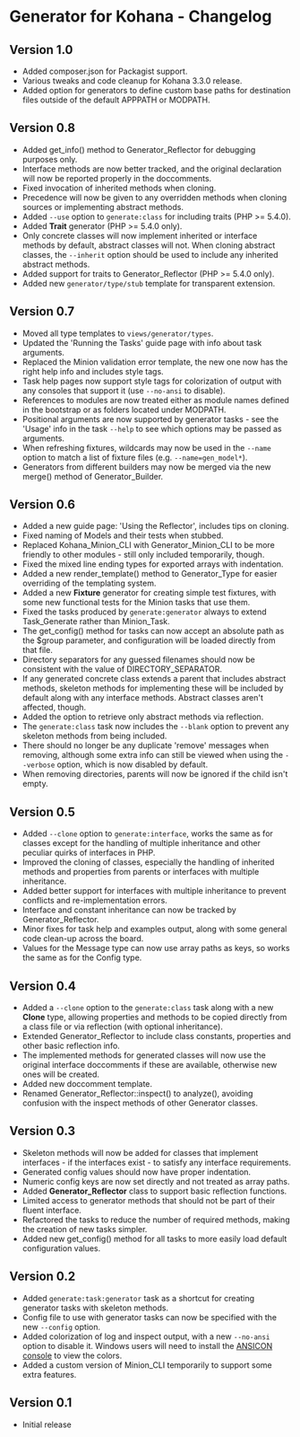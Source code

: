 Generator for Kohana - Changelog
================================

Version 1.0
-----------

- Added composer.json for Packagist support.
- Various tweaks and code cleanup for Kohana 3.3.0 release.
- Added option for generators to define custom base paths for destination files
  outside of the default APPPATH or MODPATH.

Version 0.8
-----------

- Added get_info() method to Generator_Reflector for debugging purposes only.
- Interface methods are now better tracked, and the original declaration will
  now be reported properly in the doccomments.
- Fixed invocation of inherited methods when cloning.
- Precedence will now be given to any overridden methods when cloning sources
  or implementing abstract methods.
- Added `--use` option to `generate:class` for including traits (PHP >= 5.4.0).
- Added **Trait** generator (PHP >= 5.4.0 only).
- Only concrete classes will now implement inherited or interface methods by
  default, abstract classes will not. When cloning abstract classes, the
  `--inherit` option should be used to include any inherited abstract methods.
- Added support for traits to Generator_Reflector (PHP >= 5.4.0 only).
- Added new `generator/type/stub` template for transparent extension.

Version 0.7
-----------

- Moved all type templates to `views/generator/types`.
- Updated the 'Running the Tasks' guide page with info about task arguments.
- Replaced the Minion validation error template, the new one now has the right
  help info and includes style tags.
- Task help pages now support style tags for colorization of output with any
  consoles that support it (use `--no-ansi` to disable).
- References to modules are now treated either as module names defined in the
  bootstrap or as folders located under MODPATH.
- Positional arguments are now supported by generator tasks - see the 'Usage'
  info in the task `--help` to see which options may be passed as arguments.
- When refreshing fixtures, wildcards may now be used in the `--name` option to
  match a list of fixture files (e.g. `--name=gen_model*`).
- Generators from different builders may now be merged via the new merge()
  method of Generator_Builder.

Version 0.6
-----------

- Added a new guide page: 'Using the Reflector', includes tips on cloning.
- Fixed naming of Models and their tests when stubbed.
- Replaced Kohana_Minion_CLI with Generator_Minion_CLI to be more friendly to
  other modules - still only included temporarily, though.
- Fixed the mixed line ending types for exported arrays with indentation.
- Added a new render_template() method to Generator_Type for easier overriding
  of the templating system.
- Added a new **Fixture** generator for creating simple test fixtures, with some new
  functional tests for the Minion tasks that use them.
- Fixed the tasks produced by `generate:generator` always to extend Task_Generate
  rather than Minion_Task.
- The get_config() method for tasks can now accept an absolute path as the $group
  parameter, and configuration will be loaded directly from that file.
- Directory separators for any guessed filenames should now be consistent with
  the value of DIRECTORY_SEPARATOR.
- If any generated concrete class extends a parent that includes abstract methods,
  skeleton methods for implementing these will be included by default along with
  any interface methods. Abstract classes aren't affected, though.
- Added the option to retrieve only abstract methods via reflection.	
- The `generate:class` task now includes the `--blank` option to prevent any skeleton
  methods from being included.
- There should no longer be any duplicate 'remove' messages when removing,
  although some extra info can still be viewed when using the `--verbose` option,
  which is now disabled by default.
- When removing directories, parents will now be ignored if the child isn't empty.

Version 0.5
-----------

- Added `--clone` option to `generate:interface`, works the same as for classes
  except for the handling of multiple inheritance and other peculiar quirks
  of interfaces in PHP.
- Improved the cloning of classes, especially the handling of inherited methods
  and properties from parents or interfaces with multiple inheritance.
- Added better support for interfaces with multiple inheritance to prevent
  conflicts and re-implementation errors.
- Interface and constant inheritance can now be tracked by Generator_Reflector.
- Minor fixes for task help and examples output, along with some general
  code clean-up across the board.
- Values for the Message type can now use array paths as keys, so works the
  same as for the Config type.

Version 0.4
-----------

- Added a `--clone` option to the `generate:class` task along with a new **Clone**
  type, allowing properties and methods to be copied directly from a class file
  or via reflection (with optional inheritance).
- Extended Generator_Reflector to include class constants, properties and other
  basic reflection info.
- The implemented methods for generated classes will now use the original interface
  doccomments if these are available, otherwise new ones will be created.
- Added new doccomment template.
- Renamed Generator_Reflector::inspect() to analyze(), avoiding confusion with
  the inspect methods of other Generator classes.

Version 0.3
-----------

- Skeleton methods will now be added for classes that implement interfaces - if
  the interfaces exist - to satisfy any interface requirements.
- Generated config values should now have proper indentation.
- Numeric config keys are now set directly and not treated as array paths.
- Added **Generator_Reflector** class to support basic reflection functions.
- Limited access to generator methods that should not be part of their fluent interface.
- Refactored the tasks to reduce the number of required methods, making
  the creation of new tasks simpler.
- Added new get_config() method for all tasks to more easily load default
  configuration values.

Version 0.2
-----------

- Added `generate:task:generator` task as a shortcut for creating generator tasks
  with skeleton methods.
- Config file to use with generator tasks can now be specified with the
  new `--config` option.
- Added colorization of log and inspect output, with a new `--no-ansi` option
	to disable it. Windows users will need to install the [ANSICON console](http://adoxa.110mb.com/ansicon)
	to view the colors.
- Added a custom version of Minion_CLI temporarily to support some
  extra features.

Version 0.1
-----------

- Initial release
